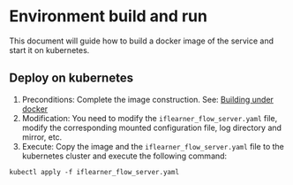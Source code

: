 # Environment build and run
This document will guide how to build a docker image of the service and start it on kubernetes.

## Deploy on kubernetes
1. Preconditions: Complete the image construction. See: [Building under docker](../docker/README.md)
2. Modification: You need to modify the `iflearner_flow_server.yaml` file, modify the corresponding mounted configuration file, log directory and mirror, etc.
3. Execute: Copy the image and the `iflearner_flow_server.yaml` file to the kubernetes cluster and execute the following command:
```shell
kubectl apply -f iflearner_flow_server.yaml
````
